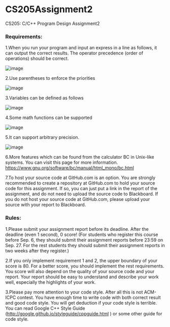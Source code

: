# CS205Assignment2
CS205: C/C++ Program Design Assignment2

### Requirements:
1.When you run your program and input an express in a line as follows, it can output the correct results. The operator precedence (order of operations) should be correct.

![image](https://user-images.githubusercontent.com/64548919/194737390-4c4fd59a-f01b-4687-9c0c-179ed255e7ec.png)

2.Use parentheses to enforce the priorities

![image](https://user-images.githubusercontent.com/64548919/194737400-054342ff-2bff-4952-9b14-929fc25caf28.png)

3.Variables can be defined as follows

![image](https://user-images.githubusercontent.com/64548919/194737408-4b9c4005-0f5d-40de-86f8-f3f5860e1453.png)

4.Some math functions can be supported

![image](https://user-images.githubusercontent.com/64548919/194737409-a06e0e04-1b2b-4f6e-abf2-a1f13b0773e7.png)

5.It can support arbitrary precision.

![image](https://user-images.githubusercontent.com/64548919/194737419-3b14e3cb-6d55-4a1b-bf1d-1f7b90381902.png)

6.More features which can be found from the calculator BC in Unix-like systems. You can visit this page for more information. https://www.gnu.org/software/bc/manual/html_mono/bc.html

7.To host your source code at GitHub.com is an option. You are strongly recommended to create a repository at GitHub.com to hold your source code for this assignment. If so, you can just put a link in the report of the assignment, and do not need to upload the source code to Blackboard. If you do not host your source code at GitHub.com, please upload your source with your report to Blackboard.

### Rules:
1.Please submit your assignment report before its deadline. After the deadline (even 1 second), 0 score!
(For students who register this course before Sep. 6, they should submit their assignment reports before 23:59 on Sep. 27. For the rest students they should submit their assignment reports in two weeks after they register.)

2.If you only implement requirement 1 and 2, the upper boundary of your score is 80. For a better score, you should implement the rest requirements. You score will also depend on the quality of your source code and your report. Your report should be easy to understand and describe your work well, especially the highlights of your work.

3.Please pay more attention to your code style. After all this is not ACM-ICPC contest. You have enough time to write code with both correct result and good code style. You will get deduction if your code style is terrible. You can read Google C++ Style Guide (http://google.github.io/styleguide/cppguide.html ) or some other guide for code style.
